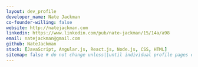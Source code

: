 ```yaml
---
layout: dev_profile
developer_name: Nate Jackman
co-founder-willing: false
website: http://natejackman.com
linkedin: https://www.linkedin.com/pub/nate-jackman/15/14a/a98
email: natejackman@gmail.com
github: NateJackman
stack: [JavaScript, Angular.js, React.js, Node.js, CSS, HTML]
sitemap: false # do not change unless||until individual profile pages exist.
---
```

